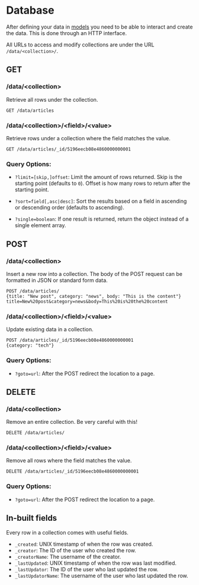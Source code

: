 # Database

After defining your data in [models](/docs/model) you need to be able to interact and create the data. This is done through an HTTP interface.

All URLs to access and modify collections are under the URL `/data/<collection>/`.

## GET

### /data/&lt;collection&gt;

Retrieve all rows under the collection.

~~~
GET /data/articles
~~~

### /data/&lt;collection&gt;/&lt;field&gt;/&lt;value&gt;

Retrieve rows under a collection where the field matches the value.

~~~
GET /data/articles/_id/5196eecb08e4860000000001
~~~

### Query Options:

- `?limit=[skip,]offset`: Limit the amount of rows returned. Skip is the starting point (defaults to `0`). Offset is how many rows to return after the starting point.

- `?sort=field[,asc|desc]`: Sort the results based on a field in ascending or descending order (defaults to ascending).

- `?single=boolean`: If one result is returned, return the object instead of a single element array.

## POST

### /data/&lt;collection&gt;

Insert a new row into a collection. The body of the POST request can be formatted in JSON or standard form data.

~~~
POST /data/articles/
{title: "New post", category: "news", body: "This is the content"}
title=New%20post&category=news&body=This%20is%20the%20content
~~~

### /data/&lt;collection&gt;/&lt;field&gt;/&lt;value&gt;

Update existing data in a collection.

~~~
POST /data/articles/_id/5196eecb08e4860000000001
{category: "tech"}
~~~

### Query Options:

- `?goto=url`: After the POST redirect the location to a page.

## DELETE

### /data/&lt;collection&gt;

Remove an entire collection. Be very careful with this!

~~~
DELETE /data/articles/
~~~

### /data/&lt;collection&gt;/&lt;field&gt;/&lt;value&gt;

Remove all rows where the field matches the value.

~~~
DELETE /data/articles/_id/5196eecb08e4860000000001
~~~

### Query Options:

- `?goto=url`: After the POST redirect the location to a page.

## In-built fields

Every row in a collection comes with useful fields.

- `_created`: UNIX timestamp of when the row was created.
- `_creator`: The ID of the user who created the row.
- `_creatorName`: The username of the creator.
- `_lastUpdated`: UNIX timestamp of when the row was last modified.
- `_lastUpdator`: The ID of the user who last updated the row.
- `_lastUpdatorName`: The username of the user who last updated the row.